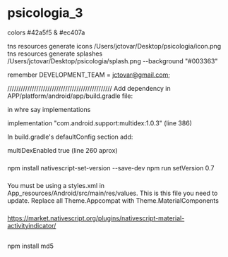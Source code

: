 # psicologia_3

colors #42a5f5 & #ec407a

tns resources generate icons /Users/jctovar/Desktop/psicologia/icon.png 
tns resources generate splashes /Users/jctovar/Desktop/psicologia/splash.png --background "#003363"

remember DEVELOPMENT_TEAM = jctovar@gmail.com;


///////////////////////////////////////////////
Add dependency in APP/platform/android/app/build.gradle file:

in whre say implementations

implementation "com.android.support:multidex:1.0.3" (line 386)

In build.gradle's defaultConfig section add:

multiDexEnabled true (line 260 aprox)
###

npm install nativescript-set-version --save-dev
npm run setVersion 0.7


###
You must be using a styles.xml in App_resources/Android/src/main/res/values. This is this file you need to update. Replace all Theme.Appcompat with Theme.MaterialComponents
###
https://market.nativescript.org/plugins/nativescript-material-activityindicator/

##
npm install md5